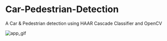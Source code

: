 # Car-Pedestrian-Detection
A Car &amp; Pedestrian detection using HAAR Cascade Classifier and OpenCV

![app_gif](https://github.com/LiganiumInc/Car-Pedestrian-Detection/blob/main/pedestrian.gif)
